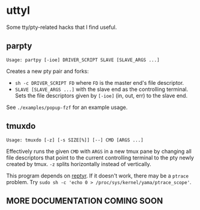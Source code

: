 # uttyl

Some tty/pty-related hacks that I find useful.

## parpty

```
Usage: partpy [-ioe] DRIVER_SCRIPT SLAVE [SLAVE_ARGS ...]
```

Creates a new pty pair and forks:
*   `sh -c DRIVER_SCRIPT FD` where `FD` is the master end's file descriptor.
*   `SLAVE [SLAVE_ARGS ...]` with the slave end as the controlling terminal.
    Sets the file descriptors given by `[-ioe]` (in, out, err) to the slave end.

See `./examples/popup-fzf` for an example usage.

## tmuxdo

```
Usage: tmuxdo [-z] [-s SIZE[%]] [--] CMD [ARGS ...]
```

Effectively runs the given `CMD` with `ARGS` in a new tmux pane by changing all file descriptors that point to the current controlling terminal to the pty newly created by tmux.
`-z` splits horizontally instead of vertically.

This program depends on [reptyr](https://github.com/nelhage/reptyr).
If it doesn't work, there may be a `ptrace` problem.
Try `sudo sh -c 'echo 0 > /proc/sys/kernel/yama/ptrace_scope'`.

## MORE DOCUMENTATION COMING SOON
